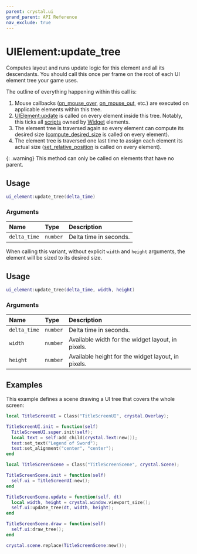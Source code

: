 ```yaml
---
parent: crystal.ui
grand_parent: API Reference
nav_exclude: true
---
```


# UIElement:update_tree

Computes layout and runs update logic for this element and all its descendants. You should call this once per frame on the root of each UI element tree your game uses.

The outline of everything happening within this call is:

1. Mouse callbacks ([on_mouse_over](ui_element_on_mouse_over), [on_mouse_out](ui_element_on_mouse_out), etc.) are executed on applicable elements within this tree.
2. [UIElement:update](ui_element_update) is called on every element inside this tree. Notably, this ticks all [scripts](/crystal/api/script/script) owned by [Widget](widget) elements.
3. The element tree is traversed again so every element can compute its desired size ([compute_desired_size](ui_element_compute_desired_size) is called on every element).
4. The element tree is traversed one last time to assign each element its actual size ([set_relative_position](ui_element_set_relative_position) is called on every element).

{: .warning}
This method can only be called on elements that have no parent.

## Usage

```lua
ui_element:update_tree(delta_time)
```

### Arguments

| Name         | Type     | Description            |
| :----------- | :------- | :--------------------- |
| `delta_time` | `number` | Delta time in seconds. |

When calling this variant, without explicit `width` and `height` arguments, the element will be sized to its desired size.

## Usage

```lua
ui_element:update_tree(delta_time, width, height)
```

### Arguments

| Name         | Type     | Description                                        |
| :----------- | :------- | :------------------------------------------------- |
| `delta_time` | `number` | Delta time in seconds.                             |
| `width`      | `number` | Available width for the widget layout, in pixels.  |
| `height`     | `number` | Available height for the widget layout, in pixels. |

## Examples

This example defines a scene drawing a UI tree that covers the whole screen:

```lua
local TitleScreenUI = Class("TitleScreenUI", crystal.Overlay);

TitleScreenUI.init = function(self)
  TitleScreenUI.super.init(self);
  local text = self:add_child(crystal.Text:new());
  text:set_text("Legend of Sword");
  text:set_alignment("center", "center");
end

local TitleScreenScene = Class("TitleScreenScene", crystal.Scene);

TitleScreenScene.init = function(self)
  self.ui = TitleScreenUI:new();
end

TitleScreenScene.update = function(self, dt)
  local width, height = crystal.window.viewport_size();
  self.ui:update_tree(dt, width, height);
end

TitleScreenScene.draw = function(self)
  self.ui:draw_tree();
end

crystal.scene.replace(TitleScreenScene:new());
```
